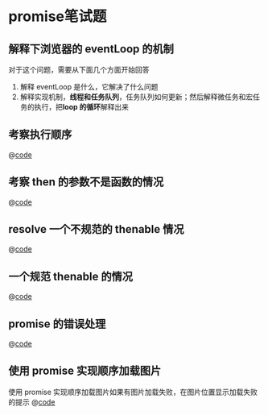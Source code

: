 # promise笔试题

## 解释下浏览器的 eventLoop 的机制

对于这个问题，需要从下面几个方面开始回答

1. 解释 eventLoop 是什么，它解决了什么问题
2. 解释实现机制，**线程和任务队列**，任务队列如何更新；然后解释微任务和宏任务的执行，把**loop 的循环**解释出来

## 考察执行顺序

@[code](./1.js)

## 考察 then 的参数不是函数的情况

@[code](./2.js)

## resolve 一个不规范的 thenable 情况

@[code](./3.js)

## 一个规范 thenable 的情况

@[code](./4.js)

## promise 的错误处理

@[code](./5.js)

## 使用 promise 实现顺序加载图片

使用 promise 实现顺序加载图片如果有图片加载失败，在图片位置显示加载失败的提示
@[code](./6.html)
